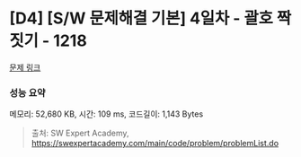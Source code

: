 # [D4] [S/W 문제해결 기본] 4일차 - 괄호 짝짓기 - 1218 

[문제 링크](https://swexpertacademy.com/main/code/problem/problemDetail.do?contestProbId=AV14eWb6AAkCFAYD) 

### 성능 요약

메모리: 52,680 KB, 시간: 109 ms, 코드길이: 1,143 Bytes



> 출처: SW Expert Academy, https://swexpertacademy.com/main/code/problem/problemList.do